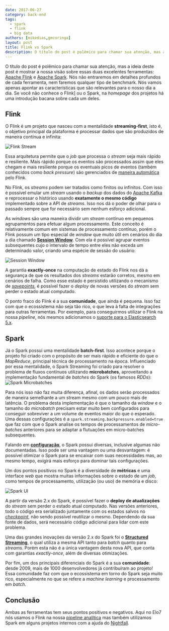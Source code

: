 ```yaml
---
date: 2017-06-27
category: back-end
tags:
  - spark
  - flink
  - big data
authors: [mikedias,gmcoringa]
layout: post
title: Flink vs Spark
description: O título do post é polêmico para chamar sua atenção, mas a ideia deste post é mostrar a nossa visão sobre essas duas excelentes ferramentas: Apache Flink e Apache Spark.
---
```


O título do post é polêmico para chamar sua atenção, mas a ideia deste post é mostrar a nossa visão sobre essas duas excelentes ferramentas: [Apache Flink](http://flink.apache.org/) e [Apache Spark](http://spark.apache.org/). Nós não entraremos em detalhes profundos de cada ferramenta, nem faremos qualquer tipo de benchmark. Nós vamos apenas apontar as características que são relevantes para o nosso dia a dia.
Se você não conhece o Flink] ou o Spark, na *homepage* dos projetos há uma introdução bacana sobre cada um deles.

## Flink

O Flink é um projeto que nasceu com a mentalidade **streaming-first**, isto é, o objetivo principal da plataforma é processar dados que são produzidos de maneira contínua e infinita:

![Flink Stream](../images/flink-spark-1.png)

Essa arquitetura permite que o *job* que processa o *stream* seja mais rápido e resiliente. Mais rápido porque os eventos são processados assim que eles chegam e mais resiliente porque os eventuais picos de eventos (também conhecidos como *back pressure*) são gerenciados de [maneira automática](https://data-artisans.com/blog/how-flink-handles-backpressure) pelo Flink.

No Flink, os *streams* podem ser tratados como finitos ou infinitos. Com isso é possível emular um *stream* usando o *backup* dos dados do [Apache Kafka](https://kafka.apache.org/) e reprocessar o histórico usando **exatamente o mesmo código** implementado sobre a API de *streams*. Isso nos dá o poder de olhar para o passado sempre que for necessário sem nenhum esforço adicional.

As *windows* são uma maneira dividir um *stream* contínuo em pequenos agrupamentos para efetuar algum processamento. Este conceito é relativamente comum em sistemas de processamento contínuo, porém o Flink possum um tipo especial de *window* que muito útil em cenários do dia a dia chamado **[Session Window](https://ci.apache.org/projects/flink/flink-docs-release-1.3/dev/windows.html#session-windows)**. Com ela é possível agrupar eventos subsequentes cujo o intervalo de tempo entre eles não exceda um determinado valor, criando uma espécie de sessão do usuário:

![Session Window](../images/flink-spark-4.png)

A garantia **exactly-once** na computação de estado do Flink nos dá a segurança de que os resultados dos *streams* estarão corretos, mesmo em cenários de falha. Como esse estado é persistido utilizando o mecanismo de *[savepoints](https://data-artisans.com/blog/turning-back-time-savepoints)*, é possível fazer o *deploy* de novas versões do *stream* sem perder o estado atual computado.

O ponto fraco do Flink é a sua **comunidade**, que ainda é pequena. Isso faz com que o ecossistema não seja tão rico, o que leva à falta de integrações para outras ferramentas. Por exemplo, para conseguirmos utilizar o Flink na nossa *pipeline*, nós mesmos adicionamos o [suporte para o Elasticsearch 5.x](https://github.com/apache/flink/pull/2767).

## Spark

Já o Spark possui uma mentalidade **batch-first**. Isso acontece porque o projeto foi criado com o propósito de ser mais rápido e eficiente do que o *MapReduce*, principal técnica de processamento na época. Influenciado por essa mentalidade, o Spark Streaming foi criado para resolver o problema de fluxos contínuos utilizando **microbatches**, aproveitando a implementação fundamental de *batches* do Spark (os famosos *RDDs*):
![Spark Microbatches](../images/flink-spark-2.png)

Para nós isso não faz muita diferença, afinal, os dados serão processados de maneira semelhante a um stream mesmo com um pouco mais de latência. O problema desta implementação é que o tamanho da *window* e o tamanho do *microbatch* precisam estar muito bem configurados para conseguir sobreviver a um volume de eventos maior do que o esperado. Uma dessas configurações é a ``spark.streaming.backpressure.enabled=true`` que faz com que o Spark analise os tempos de processamentos de *micro-batches* anteriores para se adaptar a flutuações em micro-batches subsequentes.

Falando em **[configuração](https://spark.apache.org/docs/latest/configuration.html)**, o Spark possui diversas, inclusive algumas não documentadas. Isso pode ser uma vantagem ou uma desvantagem: é possível otimizar o Spark para se encaixar com suas necessidades mas, ao mesmo tempo, exigirá mais esforço para dominar tais configurações.

Um dos pontos positivos no Spark é a diversidade de **métricas** e uma interface *web* que mostra muitas informações sobre o estado de um *job*, como tempos de processamento, utilização (ou uso) de memória e disco:

![Spark UI](../images/flink-spark-3.png)

A partir da versão 2.x do Spark, é possível fazer o **deploy de atualizações** do *stream* sem perder o estado atual computado. Nas versões anteriores, todo o código era serializado juntamente com os estados salvos no *[checkpoint](https://spark.apache.org/docs/latest/streaming-programming-guide.html#checkpointing)*, não sendo possível reutilizar o mesmo. Dependendo da sua fonte de dados, será necessário código adicional para lidar com este problema.

Uma das grandes inovações da versão 2.x do Spark foi o **[Structured Streaming](https://spark.apache.org/docs/latest/structured-streaming-programming-guide.html)**, o qual utiliza a mesma API tanto para *batch* quanto para *streams*. Porém esta não é a única vantagem desta nova API, que conta com garantias *exactly-once*, além de diversas otimizações.

Por fim, um dos principais diferenciais do Spark é a sua **comunidade**: desde 2009, mais de 1000 desenvolvedores já contribuíram ao projeto! Essa comunidade faz com que o ecossistema em torno do Spark seja muito rico, especialmente no que se refere a *machine learning* e processamento em *batch*.

## Conclusão

Ambas as ferramentas tem seus pontos positivos e negativos. Aqui no Elo7 nós usamos o Flink na nossa [pipeline analítica](/elo7-analytics-elytics/) mas também utilizamos Spark em alguns projetos internos com a ajuda do [Nightfall](/nightfall/).
